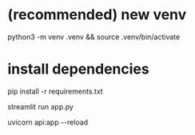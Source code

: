 # (recommended) new venv
python3 -m venv .venv && source .venv/bin/activate

# install dependencies
pip install -r requirements.txt

streamlit run app.py

uvicorn api:app --reload

